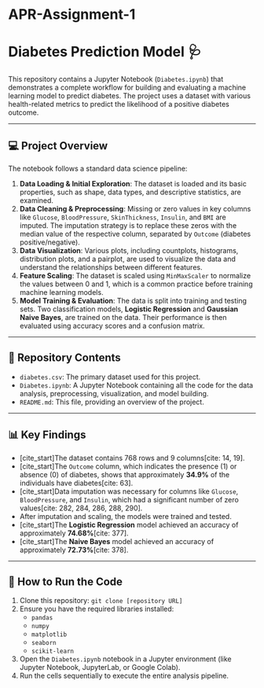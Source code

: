 # APR-Assignment-1
# Diabetes Prediction Model 🩺

This repository contains a Jupyter Notebook (`Diabetes.ipynb`) that demonstrates a complete workflow for building and evaluating a machine learning model to predict diabetes. The project uses a dataset with various health-related metrics to predict the likelihood of a positive diabetes outcome.

---

## 💻 Project Overview

The notebook follows a standard data science pipeline:
1.  **Data Loading & Initial Exploration**: The dataset is loaded and its basic properties, such as shape, data types, and descriptive statistics, are examined.
2.  **Data Cleaning & Preprocessing**: Missing or zero values in key columns like `Glucose`, `BloodPressure`, `SkinThickness`, `Insulin`, and `BMI` are imputed. The imputation strategy is to replace these zeros with the median value of the respective column, separated by `Outcome` (diabetes positive/negative).
3.  **Data Visualization**: Various plots, including countplots, histograms, distribution plots, and a pairplot, are used to visualize the data and understand the relationships between different features.
4.  **Feature Scaling**: The dataset is scaled using `MinMaxScaler` to normalize the values between 0 and 1, which is a common practice before training machine learning models.
5.  **Model Training & Evaluation**: The data is split into training and testing sets. Two classification models, **Logistic Regression** and **Gaussian Naive Bayes**, are trained on the data. Their performance is then evaluated using accuracy scores and a confusion matrix.

---

## 📂 Repository Contents

* `diabetes.csv`: The primary dataset used for this project.
* `Diabetes.ipynb`: A Jupyter Notebook containing all the code for the data analysis, preprocessing, visualization, and model building.
* `README.md`: This file, providing an overview of the project.

---

## 📊 Key Findings

* [cite_start]The dataset contains 768 rows and 9 columns[cite: 14, 19].
* [cite_start]The `Outcome` column, which indicates the presence (1) or absence (0) of diabetes, shows that approximately **34.9%** of the individuals have diabetes[cite: 63].
* [cite_start]Data imputation was necessary for columns like `Glucose`, `BloodPressure`, and `Insulin`, which had a significant number of zero values[cite: 282, 284, 286, 288, 290].
* After imputation and scaling, the models were trained and tested.
* [cite_start]The **Logistic Regression** model achieved an accuracy of approximately **74.68%**[cite: 377].
* [cite_start]The **Naive Bayes** model achieved an accuracy of approximately **72.73%**[cite: 378].

---

## 🤝 How to Run the Code

1.  Clone this repository: `git clone [repository URL]`
2.  Ensure you have the required libraries installed:
    * `pandas`
    * `numpy`
    * `matplotlib`
    * `seaborn`
    * `scikit-learn`
3.  Open the `Diabetes.ipynb` notebook in a Jupyter environment (like Jupyter Notebook, JupyterLab, or Google Colab).
4.  Run the cells sequentially to execute the entire analysis pipeline.
